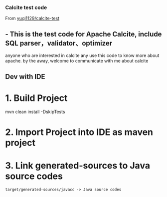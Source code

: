### Calcite test code

From [yuqi1129/calcite-test ](https://github.com/yuqi1129/calcite-test)

## - This is the test code for Apache Calcite, include SQL parser，validator、optimizer
anyone who are interested in calcite any use this code to know 
more about apache. by the away, welcome to communicate with me about calcite

## Dev with IDE

# 1. Build Project

mvn clean install -DskipTests

# 2. Import Project into IDE as maven project

# 3. Link generated-sources to Java source codes

    target/generated-sources/javacc -> Java source codes